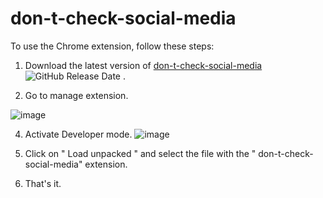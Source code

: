 # don-t-check-social-media

To use the Chrome extension, follow these steps:

1. Download the latest version of [don-t-check-social-media](https://github.com/whritedev/don-t-check-social-media/releases)![GitHub Release Date](https://img.shields.io/github/release-date/writedev/don-t-check-social-media)
.

2. Go to manage extension.

![image](https://github.com/user-attachments/assets/21674c2f-0493-451c-9930-eebb5e2d1334)

4. Activate Developer mode.
   ![image](https://github.com/user-attachments/assets/d17cc48a-ed11-4fe8-8b95-58b9567da6b3)


6. Click on " Load unpacked " and select the file with the " don-t-check-social-media" extension.

7. That's it.
